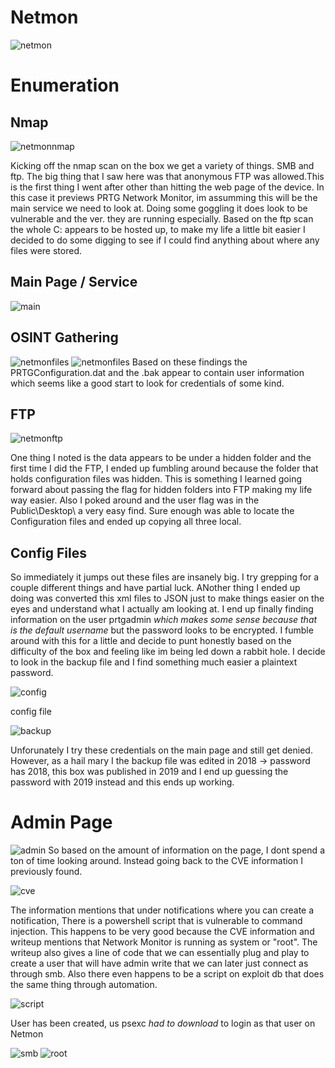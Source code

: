 # Netmon 
![netmon](files/netmon.png)


# Enumeration


## Nmap
![netmonnmap](files/netmon_nmap.png)

Kicking off the nmap scan on the box we get a variety of things. SMB and ftp. The big thing that I
saw here was that anonymous FTP was allowed.This is the first thing I went after other than hitting
the web page of the device. In this case it previews PRTG Network Monitor, im assumming this will 
be the main service we need to look at. Doing some goggling it does look to be vulnerable and the ver.
they are running especially. Based on the ftp scan the whole C: appears to be hosted up, to make
my life a little bit easier I decided to do some digging to see if I could find anything about where any
files were stored.


## Main Page / Service
![main](files/main_page.png)


## OSINT Gathering
![netmonfiles](files/netmon_services_file_location1.png)
![netmonfiles](files/netmon_services_file_location2.png)
Based on these findings the PRTGConfiguration.dat and the .bak appear to contain user information 
which seems like a good start to look for credentials of some kind.

## FTP
![netmonftp](files/netmon_ftp.png)

One thing I noted is the data appears to be under a hidden folder and the first time I did the FTP,
I ended up fumbling around because the folder that holds configuration files was hidden. This is something
I learned going forward about passing the flag for hidden folders into FTP making my life way easier. Also
I poked around and the user flag was in the Public\Desktop\ a very easy find. Sure enough was able to 
locate the Configuration files and ended up copying all three local.

## Config Files

So immediately it jumps out these files are insanely big. I try grepping for a couple different
things and have partial luck. ANother thing I ended up doing was converted this xml files to JSON
just to make things easier on the eyes and understand what I actually am looking at. I end up finally
finding information on the user prtgadmin *which makes some sense because that is the default username*
but the password looks to be encrypted. I fumble around with this for a little and decide to punt honestly
based on the difficulty of the box and feeling like im being led down a rabbit hole. I decide to look 
in the backup file and I find something much easier a plaintext password.

![config](files/config.png)

config file

![backup](files/backup.png)

Unforunately I try these credentials on the main page and still get denied. However, as a hail mary 
I the backup file was edited in 2018 -> password has 2018, this box was published in 2019 and I
end up guessing the password with 2019 instead and this ends up working.


# Admin Page
![admin](files/admin.png)
So based on the amount of information on the page, I dont spend a ton of time looking around.
Instead going back to the CVE information I previously found.

![cve](files/netmon_exploit.png)

The information mentions that under notifications where you can create a notification,
There is a powershell script that is vulnerable to command injection. This happens to be 
very good because the CVE information and writeup mentions that Network Monitor is running
as system or "root". The writeup also gives a line of code that we can essentially plug and
play to create a user that will have admin write that we can later just connect as through smb.
Also there even happens to be a script on exploit db that does the same thing through automation.

![script](files/script.png)

User has been created, us psexc *had to download* to login as that user on Netmon

![smb](files/smb.png) 
![root](files/root.png)
